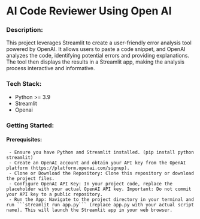 # AI Code Reviewer Using Open AI
### Description:
This project leverages Streamlit to create a user-friendly error analysis tool powered by OpenAI. It allows users to paste a code snippet, and OpenAI analyzes the code, identifying potential errors and providing explanations. The tool then displays the results in a Streamlit app, making the analysis process interactive and informative.

### Tech Stack:
- Python >= 3.9 
- Streamlit
- Openai

### Getting Started:
#### Prerequisites:
     - Ensure you have Python and Streamlit installed. (pip install python streamlit)
     - Create an OpenAI account and obtain your API key from the OpenAI platform (https://platform.openai.com/signup).
     - Clone or Download the Repository: Clone this repository or download the project files.
     - Configure OpenAI API Key: In your project code, replace the placeholder with your actual OpenAI API key. Important: Do not commit your API key to a public repository.
     - Run the App: Navigate to the project directory in your terminal and run ```streamlit run app.py``` (replace app.py with your actual script name). This will launch the Streamlit app in your web browser.
